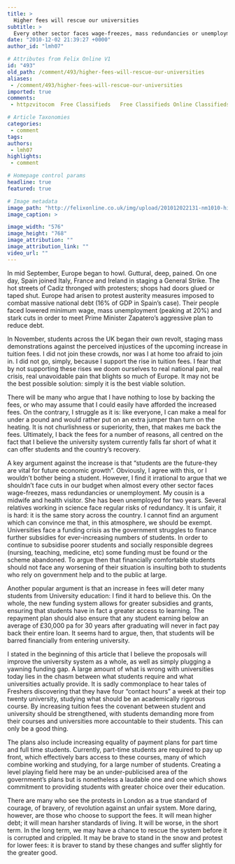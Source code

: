 ```yaml
---
title: >
  Higher fees will rescue our universities
subtitle: >
  Every other sector faces wage-freezes, mass redundancies or unemployment
date: "2010-12-02 21:39:27 +0000"
author_id: "lmh07"

# Attributes from Felix Online V1
id: "493"
old_path: /comment/493/higher-fees-will-rescue-our-universities
aliases:
 - /comment/493/higher-fees-will-rescue-our-universities
imported: true
comments:
 - httpzvitocom  Free Classifieds   Free Classifieds Online Classifieds Online ClassifiedsThats more than ssenible Thats a great postgMEEF5  bsckkqaeljqj

# Article Taxonomies
categories:
 - comment
tags:
authors:
 - lmh07
highlights:
 - comment

# Homepage control params
headline: true
featured: true

# Image metadata
image_path: "http://felixonline.co.uk/img/upload/201012022131-nm1010-higherfe.jpg"
image_caption: >

image_width: "576"
image_height: "768"
image_attribution: ""
image_attribution_link: ""
video_url: ""
---
```


In mid September, Europe began to howl. Guttural, deep, pained. On one day, Spain joined Italy, France and Ireland in staging a General Strike. The hot streets of Cadiz thronged with protesters; shops had doors glued or taped shut. Europe had arisen to protest austerity measures imposed to combat massive national debt (16% of GDP in Spain’s case). Their people faced lowered minimum wage, mass unemployment (peaking at 20%) and stark cuts in order to meet Prime Minister Zapatero’s aggressive plan to reduce debt.

In November, students across the UK began their own revolt, staging mass demonstrations against the perceived injustices of the upcoming increase in tuition fees. I did not join these crowds, nor was I at home too afraid to join in. I did not go, simply, because I support the rise in tuition fees. I fear that by not supporting these rises we doom ourselves to real national pain, real crisis, real unavoidable pain that blights so much of Europe. It may not be the best possible solution: simply it is the best viable solution.

There will be many who argue that I have nothing to lose by backing the fees, or who may assume that I could easily have afforded the increased fees. On the contrary, I struggle as it is: like everyone, I can make a meal for under a pound and would rather put on an extra jumper than turn on the heating. It is not churlishness or superiority, then, that makes me back the fees. Ultimately, I back the fees for a number of reasons, all centred on the fact that I believe the university system currently falls far short of what it can offer students and the country’s recovery.

A key argument against the increase is that “students are the future-they are vital for future economic growth”. Obviously, I agree with this, or I wouldn’t bother being a student. However, I find it irrational to argue that we shouldn’t face cuts in our budget when almost every other sector faces wage-freezes, mass redundancies or unemployment. My cousin is a midwife and health visitor. She has been unemployed for two years. Several relatives working in science face regular risks of redundancy. It is unfair, it is hard: it is the same story across the country. I cannot find an argument which can convince me that, in this atmosphere, we should be exempt. Universities face a funding crisis as the government struggles to finance further subsidies for ever-increasing numbers of students. In order to continue to subsidise poorer students and socially responsible degrees (nursing, teaching, medicine, etc) some funding must be found or the scheme abandoned. To argue then that financially comfortable students should not face any worsening of their situation is insulting both to students who rely on government help and to the public at large.

Another popular argument is that an increase in fees will deter many students from University education: I find it hard to believe this. On the whole, the new funding system allows for greater subsidies and grants, ensuring that students have in fact a greater access to learning. The repayment plan should also ensure that any student earning below an average of £30,000 pa for 30 years after graduating will never in fact pay back their entire loan. It seems hard to argue, then, that students will be barred financially from entering university.

I stated in the beginning of this article that I believe the proposals will improve the university system as a whole, as well as simply plugging a yawning funding gap. A large amount of what is wrong with universities today lies in the chasm between what students require and what universities actually provide. It is sadly commonplace to hear tales of Freshers discovering that they have four “contact hours” a week at their top twenty university, studying what should be an academically rigorous course. By increasing tuition fees the covenant between student and university should be strengthened, with students demanding more from their courses and universities more accountable to their students. This can only be a good thing.

The plans also include increasing equality of payment plans for part time and full time students. Currently, part-time students are required to pay up front, which effectively bars access to these courses, many of which combine working and studying, for a large number of students. Creating a level playing field here may be an under-publicised area of the government’s plans but is nonetheless a laudable one and one which shows commitment to providing students with greater choice over their education.

There are many who see the protests in London as a true standard of courage, of bravery, of revolution against an unfair system. More daring, however, are those who choose to support the fees. It will mean higher debt; it will mean harsher standards of living. It will be worse, in the short term. In the long term, we may have a chance to rescue the system before it is corrupted and crippled. It may be brave to stand in the snow and protest for lower fees: it is braver to stand by these changes and suffer slightly for the greater good.

